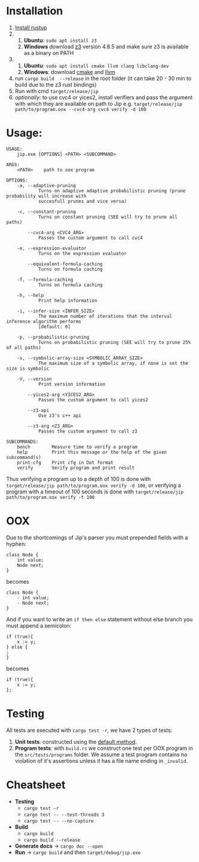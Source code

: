 # Installation
1. [Install rustup](https://www.rust-lang.org/tools/install)
2. 
    1. **Ubuntu**: `sudo apt install z3`
    2. **Windows** download [z3](https://github.com/Z3Prover/z3/releases) version 4.8.5  and make sure z3 is available as a binary on PATH
3.
    1. **Ubuntu**: ```sudo apt install cmake llvm clang libclang-dev```
    2. **Windows**: download [cmake](https://cmake.org/download/) and [llvm](https://llvm.org/builds/)
4. run `cargo build  --release` in the root folder (it can take 20 - 30 min to build due to the z3 rust bindings)
5. Run with cmd `target/release/jip`
6. _optionally:_ to use cvc4 or yices2, install verifiers and pass the argument with which they are available on path to Jip e.g. `target/release/jip path/to/program.oox --cvc4-arg cvc4 verify -d 100`



# Usage:

```
USAGE:
    jip.exe [OPTIONS] <PATH> <SUBCOMMAND>

ARGS:
    <PATH>    path to oox program

OPTIONS:
    -a, --adaptive-pruning
            Turns on adaptive adaptive probabilistic pruning (prune probability will increase with
            succesfull prunes and vice versa)

    -c, --constant-pruning
            Turns on constant pruning (SEE will try to prune all paths)

        --cvc4-arg <CVC4_ARG>
            Passes the custom argument to call cvc4

    -e, --expression-evaluator
            Turns on the expression evaluator

        --equivalent-formula-caching
            Turns on formula caching

    -f, --formula-caching
            Turns on formula caching

    -h, --help
            Print help information

    -i, --infer-size <INFER_SIZE>
            The maximum number of iterations that the interval inference algorithm performs
            [default: 0]

    -p, --probabilistic-pruning
            Turns on probabilistic pruning (SEE will try to prune 25% of all paths)

    -s, --symbolic-array-size <SYMBOLIC_ARRAY_SIZE>
            The maximum size of a symbolic array, if none is set the size is symbolic

    -V, --version
            Print version information

        --yices2-arg <YICES2_ARG>
            Passes the custom argument to call yices2

        --z3-api
            Use z3's c++ api

        --z3-arg <Z3_ARG>
            Passes the custom argument to call z3

SUBCOMMANDS:
    bench        Measure time to verify a program
    help         Print this message or the help of the given subcommand(s)
    print-cfg    Print cfg in Dot format
    verify       Verify program and print result

```

Thus verifying a program up to a depth of 100 is done with `target/release/jip path/to/program.oox verify -d 100`, or verifying a program with a timeout of 100 seconds is done with `target/release/jip path/to/program.oox verify -t 100`

# OOX
Due to the shortcomings of Jip's parser you must prepended fields with a hyphen: 
```
class Node {
    int value;
    Node next;
}
```
becomes
```
class Node {
    - int value;
    - Node next;
}
```

And if you want to write an `if then else` statement without else branch you must append a semicolon:
```
if (true){
    x := y;
} else {
;
}
```
becomes
```
if (true){
    x := y;
};
```
# Testing
All tests are executed with `cargo test -r`, we have 2 types of tests:

1. **Unit tests**: constructed using the [default method](https://doc.rust-lang.org/rust-by-example/testing/unit_testing.html).
1. **Program tests**: with `build.rs` we construct one test per OOX program in the `src/tests/programs` folder. We assume a test program contains no violation of it's assertions unless it has a file name ending in `_invalid`.

# Cheatsheet
- **Testing** 
    - `cargo test -r` 
    - `cargo test -- --test-threads 3`   
    - `cargo test -- --no-capture`   
- **Build** 
    - `cargo build`
    - `cargo build --release`
- **Generate docs** -> `cargo doc --open`
- **Run** -> `cargo build` and then `target/debug/jip.exe`


